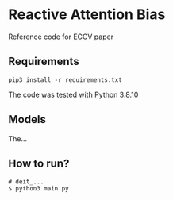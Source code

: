 # Reactive Attention Bias
Reference code for ECCV paper

## Requirements
```
pip3 install -r requirements.txt
```
The code was tested with Python 3.8.10


## Models
The...

## How to run?
```
# deit_...
$ python3 main.py
